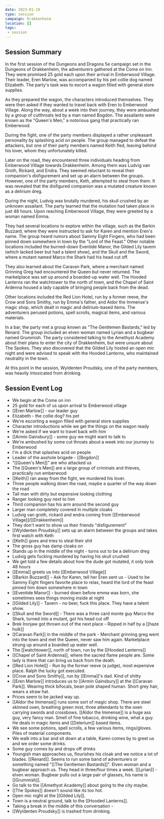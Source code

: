 ```yaml
---
date: 2023-01-19
type: session
campaign: Drakkenheim
location: []
tags:
 - session
---
```


## Session Summary

In the first session of the Dungeons and Dragons 5e campaign set in the Dungeons of Drakkenheim, the adventurers gathered at the Come on Inn. They were promised 25 gold each upon their arrival in Emberwood Village. Their leader, Eren Marlow, was accompanied by his pet collie dog named Elizabeth. The party's task was to escort a wagon filled with general store supplies.

As they prepared the wagon, the characters introduced themselves. They were then asked if they wanted to travel back with Eren to Emberwood Village. Along the way, about a week into their journey, they were ambushed by a group of cutthroats led by a man named Bogdon. The assailants were known as the "Queen's Men," a notorious gang that practically ran Emberwood.

During the fight, one of the party members displayed a rather unpleasant personality by splashing acid on people. The group managed to defeat the attackers, but one of their party members named Keith fled, leaving behind his lover, whom they unfortunately killed.

Later on the road, they encountered three individuals heading from Emberwood Village towards Drakkenheim. Among them was Ludvig van Groth, Rickard, and Endra. They seemed reluctant to reveal their companion's disfigurement and set up an alarm between the groups. However, one of the party members, Keth, attempted to steal from them. It was revealed that the disfigured companion was a mutated creature known as a delirium dreg.

During the night, Ludvig was brutally murdered, his skull crushed by an unknown assailant. The party learned that the mutation had taken place in just 48 hours. Upon reaching Emberwood Village, they were greeted by a woman named Emma.

They had several locations to explore within the village, such as the Barkin Buzzard, where they were instructed to ask for Karen and mention Eren's name. The group heard rumors about Sammy Eight Fingers, who had been pinned down somewhere in town by the "Lord of the Feast." Other notable locations included the burned-down Eventide Manor, the Gilded Lily tavern (which lacked beer but had a talent show), and the Skull and the Sword, where a mutant named Marco the Shark had his head cut off.

They also learned about the Caravan Park, where a merchant named Grinning Greg had encountered the Queen but never returned. The marketplace was set up around a boarded-up water well. The Hooded Lanterns ran the watchtower to the north of town, and the Chapel of Saint Ardenna housed a lady capable of bringing people back from the dead.

Other locations included the Red Lion Hotel, run by a former reeve, the Crow and Sons Smithy, run by Emma's father, and Aldor the Immense's magic shop, which dealt in magic and delirium-based items. The adventurers perused potions, spell scrolls, magical items, and various materials.

In a bar, the party met a group known as "The Gentlemen Bastards," led by Renard. The group included an elven woman named Lyrian and a bugbear named Grummish. The party considered talking to the Amethyst Academy about their plans to enter the city of Drakkenheim, but were unsure about The Spokes. They also discovered that the Gilded Lily hosted an open mic night and were advised to speak with the Hooded Lanterns, who maintained neutrality in the town.

At this point in the session, Wyldenten Proudsky, one of the party members, was heavily intoxicated from drinking.

## Session Event Log

- We begin at the Come on inn
- 25 gold for each of us upon arrival to Emberwood village
- [[Eren Marlow]] - our leader guy
- Elizabeth - the collie dog? his pet
- We're escorting a wagon filled with general store supplies
- Character introductions while we get the things on the wagon ready
- We're asked if we want to travel back with him
- [[Armin Gainsbury]] - some guy we might want to talk to
- We're ambushed by some cut throats about a week into our journey to Emberwood
- I'm a dick that splashes acid on people
- Leader of the asshole brigade - [[Bogdon]]
- "[[Queen's Men]]" are who attacked us
- The [[Queen's Men]] are a large group of criminals and thieves, practically run emberwood
- [[Keith]] ran away from the fight, we murdered his lover.
- Three people walking down the road, maybe a quarter of the way down the road
- Tall man with dirty but expensive looking clothing
- Ranger looking guy next to him
- Third companion has his arm around the second guy
- Larger man completely covered in multiple cloaks
- Ludvig van groth, rickard and endra coming from [[Emberwood Village]]/[[Drakkenheim]]
- They don't want to show us their friends "disfigurement"
- [[Wyldenten Proudsky]] sets up an alarm between the groups and takes first watch with Keth
- [[Keth]] goes and tries to steal their shit
- The gross guy has damp cloaks on
- Stands up in the middle of the night - turns out to be a delirium dreg
- Ludvig gets fucking murdered by having his skull crushed
- We get told a few details about how the dude got mutated, it only took 48 hours
- [[Emma]] greets us into [[Emberwood Village]]
- [[Barkin Buzzard]] - Ask for Karen, tell her Eren sent us - Used to be Sammy Eight fingers favorite place to relax, heard the lord of the feast pinned him down somewhere in town
- [[Eventide Manor]] - burned down before emma was born, she sometimes sees things moving inside at night
- [[Gilded Lily]] - Tavern - no beer, fuck this place. They have a talent show.
- [[Skull and the Sword]] - There was a three card monte guy Marco the Shark, turned into a mutant, got his head cut off
- Brek Ironjaw got thrown out of the next place - Ripped in half by a [[haze hulk]]
- [[Caravan Park]] in the middle of the park - Merchant grinning greg went into the town and met the Queen, never saw him again. Marketplace strung up around a boarded up water well. 
- The [[watchtower]], north of town, run by the [[Hooded Lanterns]]
- [[Chapel of Saint Ardenna]], where the sacred flame people are. Some lady is there that can bring us back from the death.
- [[Red Lion Hotel]] - Run by the former reeve (a judge), most expensive place. Ralph the lucky got executed.
- [[Crow and Sons Smithy]], run by [[Emma]]'s dad. Kind of shitty
- [[Eren Marlow]] introduces us to [[Armin Gainsbury]] at the [[Caravan Park]]. Wearing thick bifocals, bean pole shaped human. Short grey hair, wears a straw hat.
- Prices seem to be jacked way up.
- [[Aldor the Immense]] runs some sort of magic shop. There are steel skinned oxen, breathing green mist, three attendants to the oxen carrying swords and crossbows. [[Aldor the Immense]] is a huge ass guy, very fancy man. Smell of fine tobacco, drinking wine, what a guy. He deals in magic items and [[Delerium]] based items.
- We see some potions, spell scrolls, a few various items, rings/gloves. Piles of material components.
- We walk into a bar and sit down at a table, Karen comes by to greet us and we order some drinks. 
- Some guy comes by and drops off drinks
- Youngish man approaches us, flourishes his cloak and we notice a lot of blades. [[Renard]]. Seems to run some band of adventurers or something named "[[The Gentlemen Bastards]]". Elven woman and a bugbear approach us. They head in three/four times a week. [[Lyrian]] - elven woman. Bugbear pulls out a large pair of glasses, his name is [[Grummish]].
- Go talk to the [[Amethyst Academy]] about going to the city maybe.
- [[The Spokes]] doesn't sound like its too hot.
- Open mic night at the [[Gilded Lily]].
- Town is a neutral ground, talk to the [[Hooded Lanterns]].
- Taking a break in the middle of this conversation -
- [[Wyldenten Proudsky]] is trashed from drinking.
